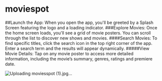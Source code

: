 # moviespot
##Launch the App: 
When you open the app, you'll be greeted by a Splash Screen featuring the logo and a loading indicator.
###Explore Movies: 
Once the home screen loads, you'll see a grid of movie posters. You can scroll through the list to discover new shows and movies.
####Search Movies: 
To find specific titles, click the search icon in the top right corner of the app. Enter a search term and the results will appear dynamically.
#####View Movie Details: 
 Tap on any movie poster to access more detailed information, including the movie’s summary, genres, ratings and premiere date.

![Uploading moviesspot (1).jpg…]()
